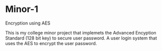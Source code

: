 # Minor-1
Encryption using AES


This is my college minor project that implemets the Advanced Encyption Standard (128 bit key) to secure user password. 
A user login system that uses the AES to encrypt the user password.
